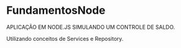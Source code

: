 # FundamentosNode

APLICAÇÃO EM NODE.JS SIMULANDO UM CONTROLE DE SALDO. 

Utilizando conceitos de Services e Repository. 

